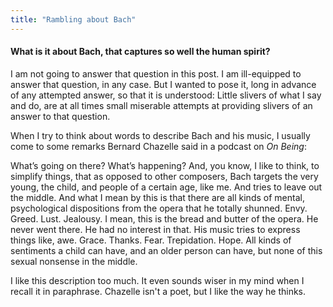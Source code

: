```yaml
---
title: "Rambling about Bach"
---
```


#### What is it about Bach, that captures so well the human spirit?

I am not going to answer that question in this post. I am ill-equipped to answer that question, in any case. But I wanted to pose it, long in advance of any attempted answer, so that it is understood: Little slivers of what I say and do, are at all times small miserable attempts at providing slivers of an answer to that question.

When I try to think about words to describe Bach and his music, I usually come to some remarks Bernard Chazelle said in a podcast on _On Being_:

<div class="media">
<p>What’s going on there? What’s happening? And, you know, I like to think, to simplify things, that as opposed to other composers, Bach targets the very young, the child, and people of a certain age, like me. And tries to leave out the middle. And what I mean by this is that there are all kinds of mental, psychological dispositions from the opera that he totally shunned. Envy. Greed. Lust. Jealousy. I mean, this is the bread and butter of the opera. He never went there. He had no interest in that. His music tries to express things like, awe. Grace. Thanks. Fear. Trepidation. Hope. All kinds of sentiments a child can have, and an older person can have, but none of this sexual nonsense in the middle.
</div>

I like this description too much. It even sounds wiser in my mind when I recall it in paraphrase. Chazelle isn't a poet, but I like the way he thinks.
